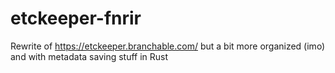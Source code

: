 # etckeeper-fnrir

Rewrite of <https://etckeeper.branchable.com/> but a bit more organized (imo)
and with metadata saving stuff in Rust
